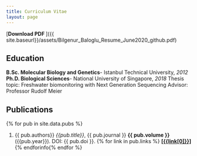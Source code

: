 ```yaml
---
title: Curriculum Vitae
layout: page
---
```


[**Download PDF  <i class="far fa-file-pdf"></i>**]({{ site.baseurl}}/assets/Bilgenur_Baloglu_Resume_June2020_github.pdf)

## Education

**B.Sc. Molecular Biology and Genetics**- Istanbul Technical University, *2012*
**Ph.D. Biological Sciences**- National University of Singapore, *2018* 
Thesis topic: Freshwater biomonitoring with Next Generation Sequencing
Advisor: Professor Rudolf Meier

## Publications

{% for pub in site.data.pubs %}
1. {{ pub.authors}} *{{pub.title}}*, {{ pub.journal }} **{{ pub.volume }}** ({{pub.year}}). DOI: {{ pub.doi }}. {% for link in pub.links %} [**\[{{link[0]}}\]**]({{link[1]}})
{% endforinfo{% endfor %}


